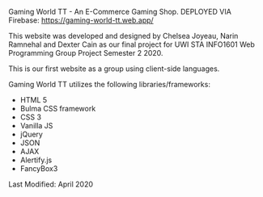 Gaming World TT - An E-Commerce Gaming Shop.
DEPLOYED VIA Firebase: https://gaming-world-tt.web.app/

This website was developed and designed by Chelsea Joyeau, Narin Ramnehal and Dexter Cain as our final project for UWI STA INFO1601 Web Programming Group Project Semester 2 2020.

This is our first website as a group using client-side languages.

Gaming World TT utilizes the following libraries/frameworks:
- HTML 5
- Bulma CSS framework
- CSS 3
- Vanilla JS
- jQuery
- JSON
- AJAX
- Alertify.js
- FancyBox3

Last Modified: April 2020


